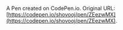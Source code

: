 # 

A Pen created on CodePen.io. Original URL: [https://codepen.io/shovooj/pen/ZEezwMX](https://codepen.io/shovooj/pen/ZEezwMX).


